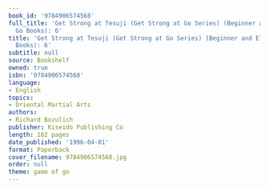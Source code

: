 ```yaml
---
book_id: '9784906574568'
full_title: 'Get Strong at Tesuji (Get Strong at Go Series) (Beginner and Elementary
  Go Books): 6'
title: 'Get Strong at Tesuji (Get Strong at Go Series) (Beginner and Elementary Go
  Books): 6'
subtitle: null
source: Bookshelf
owned: true
isbn: '9784906574568'
language:
- English
topics:
- Oriental Martial Arts
authors:
- Richard Bozulich
publisher: Kiseido Publishing Co
length: 182 pages
date_published: '1996-04-01'
format: Paperback
cover_filename: 9784906574568.jpg
order: null
theme: game of go
---
```


